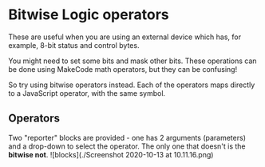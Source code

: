 # Bitwise Logic operators

These are useful when you are using an external device which has, for example, 8-bit status and control bytes.

You might need to set some bits and mask other bits. These operations can be done using MakeCode math operators, but they can be confusing!

So try using bitwise operators instead. Each of the operators maps directly to a JavaScript operator, with the same symbol.

## Operators
Two "reporter" blocks are provided - one has 2 arguments (parameters) and a drop-down to select the operator. The only one that doesn't is the **bitwise not**.
![blocks](./Screenshot 2020-10-13 at 10.11.16.png)


